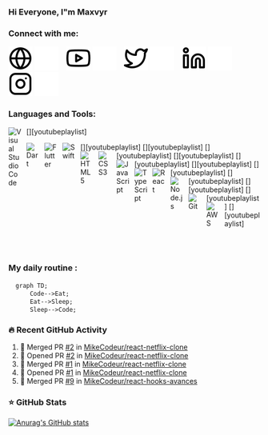 ### Hi Everyone, I"m Maxvyr

<!--
**Maxvyr/Maxvyr** is a ✨ _special_ ✨ repository because its `README.md` (this file) appears on your GitHub profile.

Here are some ideas to get you started:

- 🔭 I’m currently working on Mobile Application
- 🌱 I’m currently learning [Swift](https://www.swift.org/)
- 👯 I’m looking to collaborate on Dart/Flutter project
- 🤔 I’m looking for help with SwiftUI
- 📫 How to reach me: [Twitter](https://twitter.com/m4xvyr) or [LinkedIn](https://www.linkedin.com/in/maxime-vidalinc)
- ⚡ Fun fact: ...
-->

### Connect with me:

[![img_contact](./img/globe-light.svg)](https://maxvyr.com#gh-light-mode-only)
[![img_contact](./img/globe-dark.svg)](https://maxvyr.com#gh-dark-mode-only)
&nbsp;&nbsp;
[![img_contact](./img/youtube-light.svg)](https://www.youtube.com/user/maxvid30#gh-light-mode-only)
[![img_contact](./img/youtube-dark.svg)](https://www.youtube.com/user/maxvid30#gh-dark-mode-only)
&nbsp;&nbsp;
[![img_contact](./img/twitter-light.svg)](https://twitter.com/m4xvyr#gh-light-mode-only)
[![img_contact](./img/twitter-dark.svg)](https://twitter.com/m4xvyr#gh-dark-mode-only)
&nbsp;&nbsp;
[![img_contact](./img/linkedin-light.svg)](https://www.linkedin.com/in/maxime-vidalinc/#gh-light-mode-only)
[![img_contact](./img/linkedin-dark.svg)](https://www.linkedin.com/in/maxime-vidalinc/#gh-dark-mode-only)
&nbsp;&nbsp;
[![img_contact](./img/instagram-light.svg)](https://www.instagram.com/m4xvyr/#gh-light-mode-only)
[![img_contact](./img/instagram-dark.svg)](https://www.instagram.com/m4xvyr/#gh-dark-mode-only)

### Languages and Tools:

[<img align="left" alt="Visual Studio Code" width="26px" src="https://cdn.jsdelivr.net/gh/devicons/devicon/icons/vscode/vscode-original.svg" style="padding-right:10px;" />][youtubeplaylist]




[<img align="left" alt="Dart" width="26px" src="https://cdn.jsdelivr.net/gh/devicons/devicon/icons/dart/dart-original.svg" style="padding-right:10px;" />][youtubeplaylist]
[<img align="left" alt="Flutter" width="26px" src="https://cdn.jsdelivr.net/gh/devicons/devicon/icons/flutter/flutter-original.svg" style="padding-right:10px;" />][youtubeplaylist]
[<img align="left" alt="Swift" width="26px" src="https://cdn.jsdelivr.net/gh/devicons/devicon/icons/swift/swift-original.svg" style="padding-right:10px;" />][youtubeplaylist]
[<img align="left" alt="HTML5" width="26px" src="https://cdn.jsdelivr.net/gh/devicons/devicon/icons/html5/html5-original.svg" style="padding-right:10px;" />][youtubeplaylist]
[<img align="left" alt="CSS3" width="26px" src="https://cdn.jsdelivr.net/gh/devicons/devicon/icons/css3/css3-original.svg" style="padding-right:10px;" />][youtubeplaylist]
[<img align="left" alt="JavaScript" width="26px" src="https://cdn.jsdelivr.net/gh/devicons/devicon/icons/javascript/javascript-original.svg" style="padding-right:10px;" />][youtubeplaylist]
[<img align="left" alt="TypeScript" width="26px" src="https://cdn.jsdelivr.net/gh/devicons/devicon/icons/typescript/typescript-original.svg" style="padding-right:10px;" />][youtubeplaylist]
[<img align="left" alt="React" width="26px" src="https://cdn.jsdelivr.net/gh/devicons/devicon/icons/react/react-original.svg" style="padding-right:10px;" />][youtubeplaylist]
[<img align="left" alt="Node.js" width="26px" src="https://cdn.jsdelivr.net/gh/devicons/devicon/icons/nodejs/nodejs-original.svg" style="padding-right:10px;" />][youtubeplaylist]
[<img align="left" alt="Git" width="26px" src="https://cdn.jsdelivr.net/gh/devicons/devicon/icons/git/git-original.svg" style="padding-right:10px;" />][youtubeplaylist]
[<img align="left" alt="AWS" width="25px" src="https://cdn.jsdelivr.net/gh/devicons/devicon/icons/amazonwebservices/amazonwebservices-original.svg" style="padding-right:11px;" />][youtubeplaylist]


<br />
<br />

### My daily routine :

```mermaid
  graph TD;
      Code-->Eat;
      Eat-->Sleep;
      Sleep-->Code;
```

### 🔥 Recent GitHub Activity
<!--START_SECTION:activity-->
1. 🎉 Merged PR [#2](https://github.com/MikeCodeur/react-netflix-clone/pull/2) in [MikeCodeur/react-netflix-clone](https://github.com/MikeCodeur/react-netflix-clone)
2. 💪 Opened PR [#2](https://github.com/MikeCodeur/react-netflix-clone/pull/2) in [MikeCodeur/react-netflix-clone](https://github.com/MikeCodeur/react-netflix-clone)
3. 🎉 Merged PR [#1](https://github.com/MikeCodeur/react-netflix-clone/pull/1) in [MikeCodeur/react-netflix-clone](https://github.com/MikeCodeur/react-netflix-clone)
4. 💪 Opened PR [#1](https://github.com/MikeCodeur/react-netflix-clone/pull/1) in [MikeCodeur/react-netflix-clone](https://github.com/MikeCodeur/react-netflix-clone)
5. 🎉 Merged PR [#9](https://github.com/MikeCodeur/react-hooks-avances/pull/9) in [MikeCodeur/react-hooks-avances](https://github.com/MikeCodeur/react-hooks-avances)
<!--END_SECTION:activity-->

### ⭐ GitHub Stats

[![Anurag's GitHub stats](https://github-readme-stats.vercel.app/api?username=Maxvyr&show_icons=true&hide_border=false&title_color=3B1F94f&icon_color=FFE500&bg_color=09131B&text_color=ffffff&border_color=0c1a25)](https://github.com/anuraghazra/github-readme-stats)

